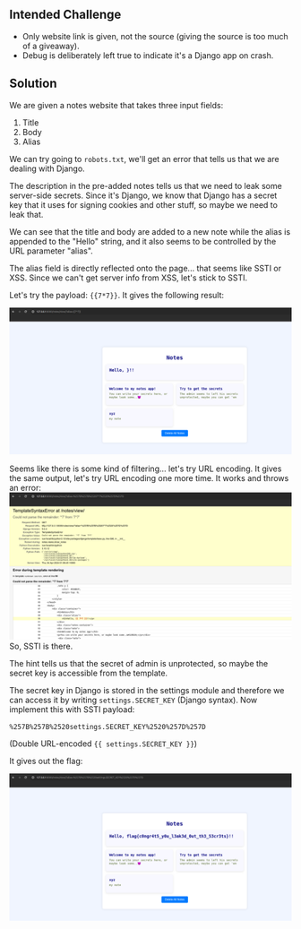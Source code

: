 ## Intended Challenge

- Only website link is given, not the source (giving the source is too much of a giveaway).
- Debug is deliberately left true to indicate it's a Django app on crash.


## Solution

We are given a notes website that takes three input fields:

1. Title
2. Body
3. Alias
        
We can try going to `robots.txt`, we'll get an error that tells us that we are dealing with Django.

The description in the pre-added notes tells us that we need to leak some server-side secrets. Since it's Django, we know that Django has a secret key that it uses for signing cookies and other stuff, so maybe we need to leak that.

We can see that the title and body are added to a new note while the alias is appended to the "Hello" string, and it also seems to be controlled by the URL parameter "alias".

The alias field is directly reflected onto the page... that seems like SSTI or XSS. Since we can't get server info from XSS, let's stick to SSTI.

Let's try the payload: `{{7*7}}`. It gives the following result:

![](img2.png)


Seems like there is some kind of filtering... let's try URL encoding. It gives the same output, let's try URL encoding one more time. It works and throws an error:
![](img1.png)
So, SSTI is there.

The hint tells us that the secret of admin is unprotected, so maybe the secret key is accessible from the template.

The secret key in Django is stored in the settings module and therefore we can access it by writing `settings.SECRET_KEY` (Django syntax). Now implement this with SSTI payload:

```
%257B%257B%2520settings.SECRET_KEY%2520%257D%257D
```

(Double URL-encoded `{{ settings.SECRET_KEY }}`)

It gives out the flag:

![](img3.png)

